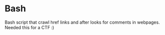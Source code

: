 # Bash

Bash script that crawl href links and after looks for comments in webpages. Needed this for a CTF :)
